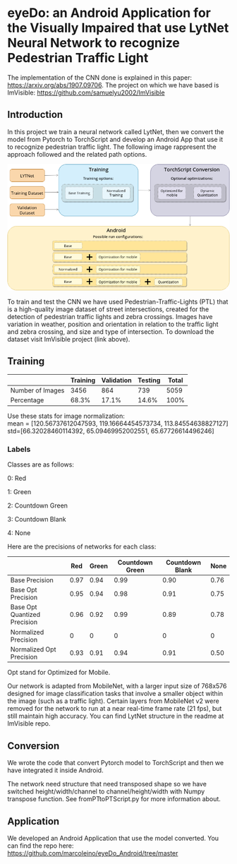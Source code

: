 # eyeDo: an Android Application for the Visually Impaired that use LytNet Neural Network to recognize Pedestrian Traffic Light

The implementation of the CNN done is explained in this paper: https://arxiv.org/abs/1907.09706. The project on which we have based is ImVisible: https://github.com/samuelyu2002/ImVisible

## Introduction
In this project we train a neural network called LytNet, then we convert the model from Pytorch to TorchScript and develop an Android App that use it to recognize pedestrian traffic light. The following image rappresent the approach followed and the related path options.

![](path.png)

To train and test the CNN we have used Pedestrian-Traffic-Lights (PTL) that is a high-quality image dataset of street intersections, created for the detection of pedestrian traffic lights and zebra crossings. Images have variation in weather, position and orientation in relation to the traffic light and zebra crossing, and size and type of intersection. To download the dataset visit ImVisible project (link above).

## Training

|   | Training | Validation | Testing | Total
|---|----------|------------|---------|-------
Number of Images | 3456 | 864 | 739 | 5059
Percentage | 68.3% | 17.1% | 14.6% | 100%

Use these stats for image normalization:  
mean = [120.56737612047593, 119.16664454573734, 113.84554638827127]  
std=[66.32028460114392, 65.09469952002551, 65.67726614496246]

### Labels

Classes are as follows:

0: Red

1: Green

2: Countdown Green

3: Countdown Blank

4: None

Here are the precisions of networks for each class:

|         | Red | Green | Countdown Green | Countdown Blank | None
|---------|-----|-------|-----------------|-----------------|--------|
Base Precision | 0.97 | 0.94 | 0.99 | 0.90 | 0.76
Base Opt Precision | 0.95 | 0.94 | 0.98 | 0.91 | 0.75
Base Opt Quantized Precision | 0.96 | 0.92 | 0.99 | 0.89 | 0.78
Normalized Precision | 0 | 0 | 0 | 0 | 0
Normalized Opt Precision | 0.93 | 0.91 | 0.94 | 0.91 | 0.50

Opt stand for Optimized for Mobile.


Our network is adapted from MobileNet, with a larger input size of 768x576 designed for image classification tasks that involve a smaller object within the image (such as a traffic light). Certain layers from MobileNet v2 were removed for the network to run at a near real-time frame rate (21 fps), but still maintain high accuracy. You can find LytNet structure in the readme at ImVisible repo.

## Conversion
We wrote the code that convert Pytorch model to TorchScript and then we have integrated it inside Android. 

The network need structure that need transposed shape so we have switched height/width/channel to channel/height/width with Numpy transpose function. See fromPTtoPTScript.py for more information about.

## Application
We developed an Android Application that use the model converted. You can find the repo here: https://github.com/marcoleino/eyeDo_Android/tree/master
